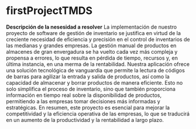 # firstProjectTMDS
**Descripción de la nesesidad a resolver**
La implementación de nuestro proyecto de software de gestión de inventario se justifica en virtud de la creciente necesidad de eficiencia y precisión en el control de inventarios de las medianas y grandes empresas. La gestión manual de productos en almacenes de gran envergadura se ha vuelto cada vez más compleja y propensa a errores, lo que resulta en pérdida de tiempo, recursos y, en última instancia, en una merma de la rentabilidad. Nuestra aplicación ofrece una solución tecnológica de vanguardia que permite la lectura de códigos de barras para agilizar la entrada y salida de productos, así como la capacidad de almacenar y borrar productos de manera eficiente. Esto no solo simplifica el proceso de inventario, sino que también proporciona información en tiempo real sobre la disponibilidad de productos, permitiendo a las empresas tomar decisiones más informadas y estratégicas. En resumen, este proyecto es esencial para mejorar la competitividad y la eficiencia operativa de las empresas, lo que se traducirá en un aumento de la productividad y la rentabilidad a largo plazo.
